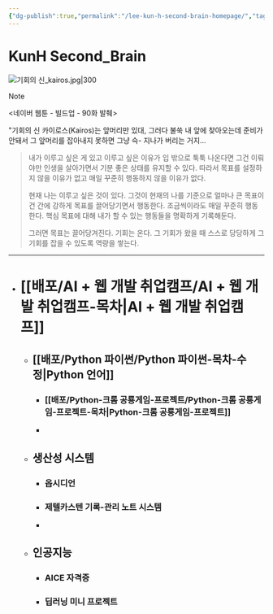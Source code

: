 ```yaml
---
{"dg-publish":true,"permalink":"/lee-kun-h-second-brain-homepage/","tags":["gardenEntry"],"noteIcon":""}
---
```


# KunH Second_Brain

![기회의 신_kairos.jpg|300](/img/user/%EC%B2%A8%EB%B6%80%ED%8C%8C%EC%9D%BC/%EA%B8%B0%ED%9A%8C%EC%9D%98%20%EC%8B%A0_kairos.jpg)

> [!NOTE]
> <네이버 웹툰 - 빌드업 - 90화 발췌>
> 
> "기회의 신 카이로스(Kairos)는 앞머리만 있대, 그러다 불쑥 내 앞에 찾아오는데 준비가 안돼서 그 앞머리를 잡아내지 못하면 그냥 슥- 지나가 버리는 거지...

> 
> 내가 이루고 싶은 게 있고 이루고 싶은 이유가 입 밖으로 툭툭 나온다면 그건 이뤄야만 인생을 살아가면서 기분 좋은 상태를 유지할 수 있다. 따라서 목표를 설정하지 않을 이유가 없고 매일 꾸준히 행동하지 않을 이유가 없다.
> 	
> 현재 나는 이루고 싶은 것이 있다. 그것이 현재의 나를 기준으로 얼마나 큰 목표이건 간에 강하게 목표를 끌어당기면서 행동한다. 
>  조금씩이라도 매일 꾸준히 행동한다.
> 핵심 목표에 대해 내가 할 수 있는 행동들을 명확하게 기록해둔다.
> 	
> 그러면 목표는 끌어당겨진다.  기회는 온다. 
> 그 기회가 왔을 때 스스로 당당하게 그 기회를 잡을 수 있도록 역량을 쌓는다.

----

- # [[배포/AI + 웹 개발 취업캠프/AI + 웹 개발 취업캠프-목차\|AI + 웹 개발 취업캠프]]
	- ## [[배포/Python 파이썬/Python 파이썬-목차-수정\|Python 언어]]
		- ### [[배포/Python-크롬 공룡게임-프로젝트/Python-크롬 공룡게임-프로젝트-목차\|Python-크롬 공룡게임-프로젝트]]
		-
	- ## 생산성 시스템
		- ### 옵시디언
		- ### 제텔카스텐 기록-관리 노트 시스템
		-
	- ## 인공지능
		- ### AICE 자격증
		- ### 딥러닝 미니 프로젝트


